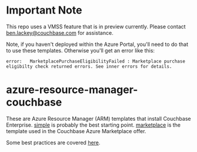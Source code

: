 # Important Note

This repo uses a VMSS feature that is in preview currently.  Please contact ben.lackey@couchbase.com for assistance.

Note, if you haven't deployed within the Azure Portal, you'll need to do that to use these templates.  Otherwise you'll get an error like this:

    error:   MarketplacePurchaseEligibilityFailed : Marketplace purchase eligibilty check returned errors. See inner errors for details.

# azure-resource-manager-couchbase

These are Azure Resource Manager (ARM) templates that install Couchbase Enterprise.  [simple](simple) is probably the best starting point.  [marketplace](marketplace) is the template used in the Couchbase Azure Marketplace offer.

Some best practices are covered [here](documentation/bestPractices.md).
